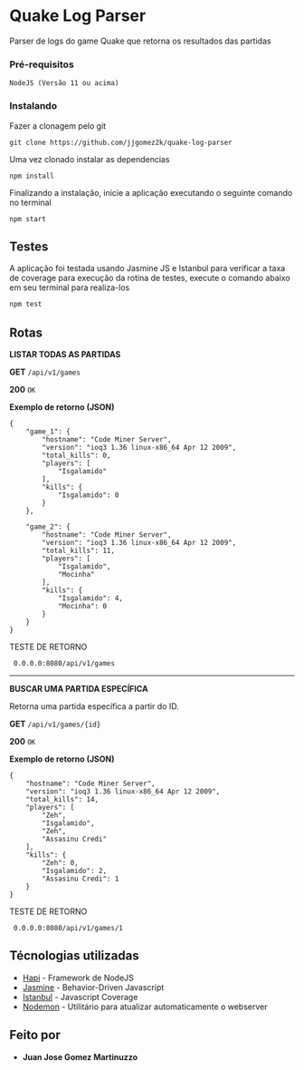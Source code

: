 # Quake Log Parser

Parser de logs do game Quake que retorna os resultados das partidas

### Pré-requisitos

```
NodeJS (Versão 11 ou acima)
```

### Instalando

Fazer a clonagem pelo git

```
git clone https://github.com/jjgomez2k/quake-log-parser
```

Uma vez clonado instalar as dependencias

```
npm install
```

Finalizando a instalação, inicie a aplicação executando o seguinte comando no terminal

```
npm start
```

## Testes

A aplicação foi testada usando Jasmine JS e Istanbul para verificar a taxa de coverage para execução da rotina de testes, execute o comando abaixo em seu terminal para realiza-los

```sh
npm test
```

## Rotas

**LISTAR TODAS AS PARTIDAS**

**GET** ```/api/v1/games```

**200** ```OK```

**Exemplo de retorno (JSON)**
```
{
    "game_1": {
        "hostname": "Code Miner Server",
        "version": "ioq3 1.36 linux-x86_64 Apr 12 2009",
        "total_kills": 0,
        "players": [
            "Isgalamido"
        ],
        "kills": {
            "Isgalamido": 0
        }
    },
    
    "game_2": {
        "hostname": "Code Miner Server",
        "version": "ioq3 1.36 linux-x86_64 Apr 12 2009",
        "total_kills": 11,
        "players": [
            "Isgalamido",
            "Mocinha"
        ],
        "kills": {
            "Isgalamido": 4,
            "Mocinha": 0
        }
    }
}
```
TESTE DE RETORNO
```
 0.0.0.0:8080/api/v1/games
```

----------
**BUSCAR UMA PARTIDA ESPECÍFICA**

Retorna uma partida específica a partir do ID. 

**GET** ```/api/v1/games/{id}```

**200** ```OK```

**Exemplo de retorno (JSON)**
```
{
    "hostname": "Code Miner Server",
    "version": "ioq3 1.36 linux-x86_64 Apr 12 2009",
    "total_kills": 14,
    "players": [
        "Zeh",
        "Isgalamido",
        "Zeh",
        "Assasinu Credi"
    ],
    "kills": {
        "Zeh": 0,
        "Isgalamido": 2,
        "Assasinu Credi": 1
    }
}
```

TESTE DE RETORNO
```
 0.0.0.0:8080/api/v1/games/1
```

## Técnologias utilizadas

* [Hapi](https://hapijs.com/) - Framework de NodeJS
* [Jasmine](https://jasmine.github.io/) - Behavior-Driven Javascript
* [Istanbul](https://istanbul.js.org/) - Javascript Coverage
* [Nodemon](https://nodemon.io/) - Utilitário para atualizar automaticamente o webserver

## Feito por

* **Juan Jose Gomez Martinuzzo**
